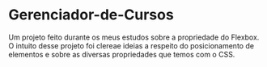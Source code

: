 # Gerenciador-de-Cursos

Um projeto feito durante os meus estudos sobre a propriedade do Flexbox.
O intuito desse projeto foi clereae ideias a respeito do posicionamento de elementos e sobre as diversas propriedades que temos com o CSS.
